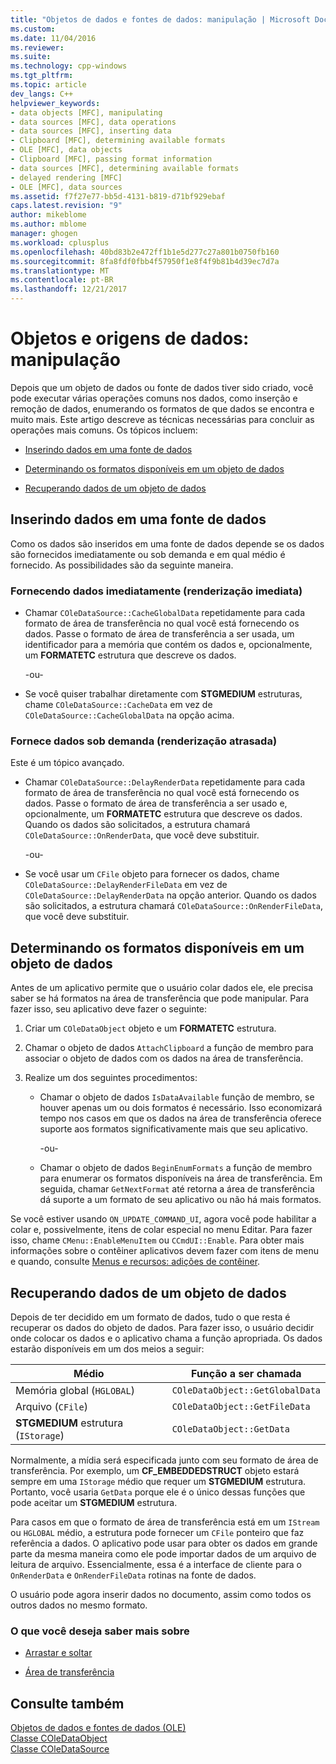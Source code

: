 ```yaml
---
title: "Objetos de dados e fontes de dados: manipulação | Microsoft Docs"
ms.custom: 
ms.date: 11/04/2016
ms.reviewer: 
ms.suite: 
ms.technology: cpp-windows
ms.tgt_pltfrm: 
ms.topic: article
dev_langs: C++
helpviewer_keywords:
- data objects [MFC], manipulating
- data sources [MFC], data operations
- data sources [MFC], inserting data
- Clipboard [MFC], determining available formats
- OLE [MFC], data objects
- Clipboard [MFC], passing format information
- data sources [MFC], determining available formats
- delayed rendering [MFC]
- OLE [MFC], data sources
ms.assetid: f7f27e77-bb5d-4131-b819-d71bf929ebaf
caps.latest.revision: "9"
author: mikeblome
ms.author: mblome
manager: ghogen
ms.workload: cplusplus
ms.openlocfilehash: 40bd83b2e472ff1b1e5d277c27a801b0750fb160
ms.sourcegitcommit: 8fa8fdf0fbb4f57950f1e8f4f9b81b4d39ec7d7a
ms.translationtype: MT
ms.contentlocale: pt-BR
ms.lasthandoff: 12/21/2017
---
```

# <a name="data-objects-and-data-sources-manipulation"></a>Objetos e origens de dados: manipulação
Depois que um objeto de dados ou fonte de dados tiver sido criado, você pode executar várias operações comuns nos dados, como inserção e remoção de dados, enumerando os formatos de que dados se encontra e muito mais. Este artigo descreve as técnicas necessárias para concluir as operações mais comuns. Os tópicos incluem:  
  
-   [Inserindo dados em uma fonte de dados](#_core_inserting_data_into_a_data_source)  
  
-   [Determinando os formatos disponíveis em um objeto de dados](#_core_determining_the_formats_available_in_a_data_object)  
  
-   [Recuperando dados de um objeto de dados](#_core_retrieving_data_from_a_data_object)  
  
##  <a name="_core_inserting_data_into_a_data_source"></a>Inserindo dados em uma fonte de dados  
 Como os dados são inseridos em uma fonte de dados depende se os dados são fornecidos imediatamente ou sob demanda e em qual médio é fornecido. As possibilidades são da seguinte maneira.  
  
### <a name="supplying-data-immediately-immediate-rendering"></a>Fornecendo dados imediatamente (renderização imediata)  
  
-   Chamar `COleDataSource::CacheGlobalData` repetidamente para cada formato de área de transferência no qual você está fornecendo os dados. Passe o formato de área de transferência a ser usada, um identificador para a memória que contém os dados e, opcionalmente, um **FORMATETC** estrutura que descreve os dados.  
  
     -ou-  
  
-   Se você quiser trabalhar diretamente com **STGMEDIUM** estruturas, chame `COleDataSource::CacheData` em vez de `COleDataSource::CacheGlobalData` na opção acima.  
  
### <a name="supplying-data-on-demand-delayed-rendering"></a>Fornece dados sob demanda (renderização atrasada)  
 Este é um tópico avançado.  
  
-   Chamar `COleDataSource::DelayRenderData` repetidamente para cada formato de área de transferência no qual você está fornecendo os dados. Passe o formato de área de transferência a ser usado e, opcionalmente, um **FORMATETC** estrutura que descreve os dados. Quando os dados são solicitados, a estrutura chamará `COleDataSource::OnRenderData`, que você deve substituir.  
  
     -ou-  
  
-   Se você usar um `CFile` objeto para fornecer os dados, chame `COleDataSource::DelayRenderFileData` em vez de `COleDataSource::DelayRenderData` na opção anterior. Quando os dados são solicitados, a estrutura chamará `COleDataSource::OnRenderFileData`, que você deve substituir.  
  
##  <a name="_core_determining_the_formats_available_in_a_data_object"></a>Determinando os formatos disponíveis em um objeto de dados  
 Antes de um aplicativo permite que o usuário colar dados ele, ele precisa saber se há formatos na área de transferência que pode manipular. Para fazer isso, seu aplicativo deve fazer o seguinte:  
  
1.  Criar um `COleDataObject` objeto e um **FORMATETC** estrutura.  
  
2.  Chamar o objeto de dados `AttachClipboard` a função de membro para associar o objeto de dados com os dados na área de transferência.  
  
3.  Realize um dos seguintes procedimentos:  
  
    -   Chamar o objeto de dados `IsDataAvailable` função de membro, se houver apenas um ou dois formatos é necessário. Isso economizará tempo nos casos em que os dados na área de transferência oferece suporte aos formatos significativamente mais que seu aplicativo.  
  
         -ou-  
  
    -   Chamar o objeto de dados `BeginEnumFormats` a função de membro para enumerar os formatos disponíveis na área de transferência. Em seguida, chamar `GetNextFormat` até retorna a área de transferência dá suporte a um formato de seu aplicativo ou não há mais formatos.  
  
 Se você estiver usando `ON_UPDATE_COMMAND_UI`, agora você pode habilitar a colar e, possivelmente, itens de colar especial no menu Editar. Para fazer isso, chame `CMenu::EnableMenuItem` ou `CCmdUI::Enable`. Para obter mais informações sobre o contêiner aplicativos devem fazer com itens de menu e quando, consulte [Menus e recursos: adições de contêiner](../mfc/menus-and-resources-container-additions.md).  
  
##  <a name="_core_retrieving_data_from_a_data_object"></a>Recuperando dados de um objeto de dados  
 Depois de ter decidido em um formato de dados, tudo o que resta é recuperar os dados do objeto de dados. Para fazer isso, o usuário decidir onde colocar os dados e o aplicativo chama a função apropriada. Os dados estarão disponíveis em um dos meios a seguir:  
  
|Médio|Função a ser chamada|  
|------------|----------------------|  
|Memória global (`HGLOBAL`)|`COleDataObject::GetGlobalData`|  
|Arquivo (`CFile`)|`COleDataObject::GetFileData`|  
|**STGMEDIUM** estrutura (`IStorage`)|`COleDataObject::GetData`|  
  
 Normalmente, a mídia será especificada junto com seu formato de área de transferência. Por exemplo, um **CF_EMBEDDEDSTRUCT** objeto estará sempre em uma `IStorage` médio que requer um **STGMEDIUM** estrutura. Portanto, você usaria `GetData` porque ele é o único dessas funções que pode aceitar um **STGMEDIUM** estrutura.  
  
 Para casos em que o formato de área de transferência está em um `IStream` ou `HGLOBAL` médio, a estrutura pode fornecer um `CFile` ponteiro que faz referência a dados. O aplicativo pode usar para obter os dados em grande parte da mesma maneira como ele pode importar dados de um arquivo de leitura de arquivo. Essencialmente, essa é a interface de cliente para o `OnRenderData` e `OnRenderFileData` rotinas na fonte de dados.  
  
 O usuário pode agora inserir dados no documento, assim como todos os outros dados no mesmo formato.  
  
### <a name="what-do-you-want-to-know-more-about"></a>O que você deseja saber mais sobre  
  
-   [Arrastar e soltar](../mfc/drag-and-drop-ole.md)  
  
-   [Área de transferência](../mfc/clipboard.md)  
  
## <a name="see-also"></a>Consulte também  
 [Objetos de dados e fontes de dados (OLE)](../mfc/data-objects-and-data-sources-ole.md)   
 [Classe COleDataObject](../mfc/reference/coledataobject-class.md)   
 [Classe COleDataSource](../mfc/reference/coledatasource-class.md)
